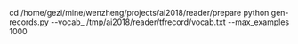 cd /home/gezi/mine/wenzheng/projects/ai2018/reader/prepare
python gen-records.py --vocab_ /tmp/ai2018/reader/tfrecord/vocab.txt --max_examples 1000 

